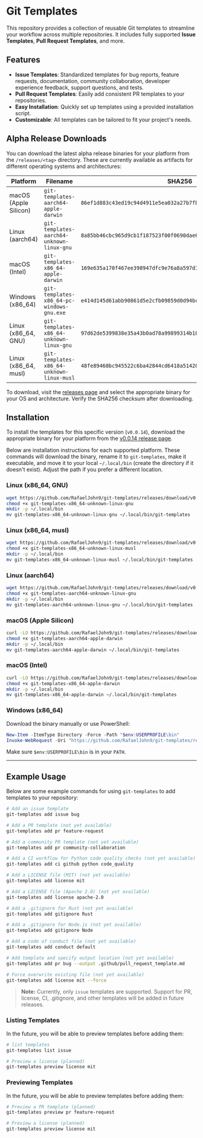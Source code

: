 # Git Templates

This repository provides a collection of reusable Git templates to streamline your workflow across multiple repositories. It includes fully supported **Issue Templates**, **Pull Request Templates**, and more.

## Features

- **Issue Templates**: Standardized templates for bug reports, feature requests, documentation, community collaboration, developer experience feedback, support questions, and tests.
- **Pull Request Templates**: Easily add consistent PR templates to your repositories.
- **Easy Installation**: Quickly set up templates using a provided installation script.
- **Customizable**: All templates can be tailored to fit your project's needs.

## Alpha Release Downloads

You can download the latest alpha release binaries for your platform from the `/releases/<tag>` directory. These are currently available as artifacts for different operating systems and architectures:

| Platform                          | Filename                                    | SHA256                                                             |
|------------------------------------|---------------------------------------------|--------------------------------------------------------------------|
| macOS (Apple Silicon)              | `git-templates-aarch64-apple-darwin`        | `86ef1d883c43ed19c94d4911e5ea032a27b7fb5b7cc3a64d493bef03b82a1435`|
| Linux (aarch64)                    | `git-templates-aarch64-unknown-linux-gnu`   | `8a85bb46cbc965d9cb1f187523f00f0690dae6c2ded57c8cab0405fb7659ff8f` |
| macOS (Intel)                      | `git-templates-x86_64-apple-darwin`         | `169e635a170f467ee398947dfc9e76a8a597d1669d01996d0945813fce89d069`|
| Windows (x86_64)                   | `git-templates-x86_64-pc-windows-gnu.exe`   | `e414d145d61abb90861d5e2cfb09859d0d94bc6f0c3367cd9be244d2874b168b`|
| Linux (x86_64, GNU)                | `git-templates-x86_64-unknown-linux-gnu`    | `97d62de5399838e35a43b0ad78a99899314b18bf3b7a695ab15729d3aca2526f`|
| Linux (x86_64, musl)               | `git-templates-x86_64-unknown-linux-musl`   | `48fe89460bc945522c6ba42844cd6418a51420f01eec5b6f7c614fe9d32cbf9c`                                              |

To download, visit the [releases page](https://github.com/rafaeljohn9/git-templates/releases) and select the appropriate binary for your OS and architecture. Verify the SHA256 checksum after downloading.

## Installation

To install the templates for this specific version (`v0.0.14`), download the appropriate binary for your platform from the [v0.0.14 release page](https://github.com/RafaelJohn9/git-templates/releases/tag/v0.0.14).

Below are installation instructions for each supported platform. These commands will download the binary, rename it to `git-templates`, make it executable, and move it to your local `~/.local/bin` (create the directory if it doesn't exist). Adjust the path if you prefer a different location.

### Linux (x86_64, GNU)

```sh
wget https://github.com/RafaelJohn9/git-templates/releases/download/v0.0.14/git-templates-x86_64-unknown-linux-gnu
chmod +x git-templates-x86_64-unknown-linux-gnu
mkdir -p ~/.local/bin
mv git-templates-x86_64-unknown-linux-gnu ~/.local/bin/git-templates
```

### Linux (x86_64, musl)

```sh
wget https://github.com/RafaelJohn9/git-templates/releases/download/v0.0.14/git-templates-x86_64-unknown-linux-musl
chmod +x git-templates-x86_64-unknown-linux-musl
mkdir -p ~/.local/bin
mv git-templates-x86_64-unknown-linux-musl ~/.local/bin/git-templates
```

### Linux (aarch64)

```sh
wget https://github.com/RafaelJohn9/git-templates/releases/download/v0.0.14/git-templates-aarch64-unknown-linux-gnu
chmod +x git-templates-aarch64-unknown-linux-gnu
mkdir -p ~/.local/bin
mv git-templates-aarch64-unknown-linux-gnu ~/.local/bin/git-templates
```

### macOS (Apple Silicon)

```sh
curl -LO https://github.com/RafaelJohn9/git-templates/releases/download/v0.0.14/git-templates-aarch64-apple-darwin
chmod +x git-templates-aarch64-apple-darwin
mkdir -p ~/.local/bin
mv git-templates-aarch64-apple-darwin ~/.local/bin/git-templates
```

### macOS (Intel)

```sh
curl -LO https://github.com/RafaelJohn9/git-templates/releases/download/v0.0.14/git-templates-x86_64-apple-darwin
chmod +x git-templates-x86_64-apple-darwin
mkdir -p ~/.local/bin
mv git-templates-x86_64-apple-darwin ~/.local/bin/git-templates
```

### Windows (x86_64)

Download the binary manually or use PowerShell:

```powershell
New-Item -ItemType Directory -Force -Path "$env:USERPROFILE\bin"
Invoke-WebRequest -Uri "https://github.com/RafaelJohn9/git-templates/releases/download/v0.0.14/git-templates-x86_64-pc-windows-gnu.exe" -OutFile "$env:USERPROFILE\bin\git-templates.exe"
```

Make sure `$env:USERPROFILE\bin` is in your `PATH`.

---

## Example Usage

Below are some example commands for using `git-templates` to add templates to your repository:

```sh
# Add an issue template
git-templates add issue bug

# Add a PR template (not yet available)
git-templates add pr feature-request

# Add a community PR template (not yet available)
git-templates add pr community-collaboration

# Add a CI workflow for Python code quality checks (not yet available)
git-templates add ci github python code_quality

# Add a LICENSE file (MIT) (not yet available)
git-templates add license mit

# Add a LICENSE file (Apache 2.0) (not yet available)
git-templates add license apache-2.0

# Add a .gitignore for Rust (not yet available)
git-templates add gitignore Rust

# Add a .gitignore for Node.js (not yet available)
git-templates add gitignore Node

# Add a code of conduct file (not yet available)
git-templates add conduct default

# Add template and specify output location (not yet available)
git-templates add pr bug --output .github/pull_request_template.md

# Force overwrite existing file (not yet available)
git-templates add license mit --force
```

> **Note:** Currently, only `issue` templates are supported. Support for PR, license, CI, .gitignore, and other templates will be added in future releases.

### Listing Templates

In the future, you will be able to preview templates before adding them:

```sh
# list templates
git-templates list issue 

# Preview a license (planned)
git-templates preview license mit
```

### Previewing Templates

In the future, you will be able to preview templates before adding them:

```sh
# Preview a PR template (planned)
git-templates preview pr feature-request

# Preview a license (planned)
git-templates preview license mit
```
